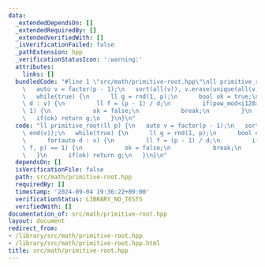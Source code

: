 ```yaml
---
data:
  _extendedDependsOn: []
  _extendedRequiredBy: []
  _extendedVerifiedWith: []
  _isVerificationFailed: false
  _pathExtension: hpp
  _verificationStatusIcon: ':warning:'
  attributes:
    links: []
  bundledCode: "#line 1 \"src/math/primitive-root.hpp\"\nll primitive_root(ll p) {\n\
    \   auto v = factor(p - 1);\n   sort(all(v)), v.erase(unique(all(v)), end(v));\n\
    \   while(true) {\n      ll g = rnd(1, p);\n      bool ok = true;\n      for(auto\
    \ d : v) {\n         ll f = (p - 1) / d;\n         if(pow_mod<i128>(g, f, p) ==\
    \ 1) {\n            ok = false;\n            break;\n         }\n      }\n   \
    \   if(ok) return g;\n   }\n}\n"
  code: "ll primitive_root(ll p) {\n   auto v = factor(p - 1);\n   sort(all(v)), v.erase(unique(all(v)),\
    \ end(v));\n   while(true) {\n      ll g = rnd(1, p);\n      bool ok = true;\n\
    \      for(auto d : v) {\n         ll f = (p - 1) / d;\n         if(pow_mod<i128>(g,\
    \ f, p) == 1) {\n            ok = false;\n            break;\n         }\n   \
    \   }\n      if(ok) return g;\n   }\n}\n"
  dependsOn: []
  isVerificationFile: false
  path: src/math/primitive-root.hpp
  requiredBy: []
  timestamp: '2024-09-04 19:36:22+09:00'
  verificationStatus: LIBRARY_NO_TESTS
  verifiedWith: []
documentation_of: src/math/primitive-root.hpp
layout: document
redirect_from:
- /library/src/math/primitive-root.hpp
- /library/src/math/primitive-root.hpp.html
title: src/math/primitive-root.hpp
---
```


